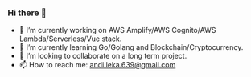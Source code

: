 ### Hi there 👋

- 🔭 I’m currently working on AWS Amplify/AWS Cognito/AWS Lambda/Serverless/Vue stack.
- 🌱 I’m currently learning Go/Golang and Blockchain/Cryptocurrency.
- 👯 I’m looking to collaborate on a long term project.
- 📫 How to reach me: andi.leka.639@gmail.com
